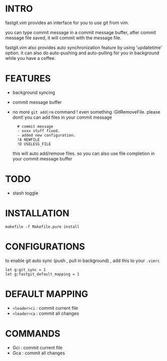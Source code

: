 

INTRO
=====
fastgit.vim provides an interface for you to use git from vim.

you can type commit message in a commit message buffer, after commit message
file saved, it will commit with the message file.

fastgit.vim also provides auto synchronization feature by using 'updatetime'
option. it can also do auto-pushing and auto-pulling for
you in background while you have a coffee.

FEATURES
========

- background syncing
- commit message buffer
- no more `git add|rm` command ! even something :GitRemoveFile. please dont!
    you can add files in your commit message

        # commit message
        - xxxx stuff fixed.
        - added new configuration.
        !A NEWFILE
        !D USELESS_FILE

    this will auto add/remove files. so you can also use file completion in
    your commit message buffer

TODO
====
* stash toggle

INSTALLATION
============

    makefile -f Makefile.pure install

CONFIGURATIONS
==============

to enable git auto sync (push , pull in background) , add this to your `.vimrc`

    let g:git_sync = 1 
    let g:fastgit_default_mapping = 1

DEFAULT MAPPING
===============

- `<leader>ci` : commit current file
- `<leader>ca` : commit all changes

COMMANDS
========

- Gci   : commit current file
- Gca  : commit all changes

